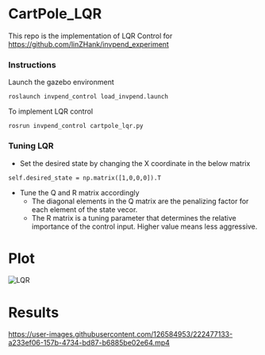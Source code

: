 # CartPole_LQR

This repo is the implementation of LQR Control for https://github.com/linZHank/invpend_experiment

### Instructions

Launch the gazebo environment

```roslaunch invpend_control load_invpend.launch```

To implement LQR control

```rosrun invpend_control cartpole_lqr.py```


### Tuning LQR

- Set the desired state by changing the X coordinate in the below matrix

```self.desired_state = np.matrix([1,0,0,0]).T```

- Tune the Q and R matrix accordingly
  - The diagonal elements in the Q matrix are the penalizing factor for each element of the state vecor.
  - The R matrix is a tuning parameter that determines the relative importance of the control input. Higher value means less aggressive.
  
  
# Plot

![LQR](https://user-images.githubusercontent.com/126584953/222603822-d3db8966-43e1-42d6-9cad-95d56231f3d7.png)

  
# Results


https://user-images.githubusercontent.com/126584953/222477133-a233ef06-157b-4734-bd87-b6885be02e64.mp4



